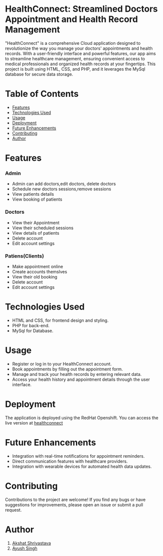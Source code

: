 # HealthConnect: Streamlined Doctors Appointment and Health Record Management

"HealthConnect" is a comprehensive Cloud application designed to revolutionize the way you manage your doctors' appointments and health records. With a user-friendly interface and powerful features, our app aims to streamline healthcare management, ensuring convenient access to medical professionals and organized health records at your fingertips. This project is built using HTML, CSS, and PHP, and it leverages the MySql database for secure data storage.

# Table of Contents
* [Features](#Features)
* [Technologies Used](#Technologies-Used)
* [Usage](#Usage)
* [Deployment](#Deployment)
* [Future Enhancements](#Future-Enhancements)
* [Contributing](#Contributing)
* [Author](#Author)

# Features

### Admin
  
- Admin can add doctors,edit doctors, delete doctors    
- Schedule new doctors sessions,remove sessions   
- View patients details    
- View booking of patients    
 
### Doctors

- View their Appointment
- View their scheduled sessions
- View details of patients
- Delete account    
- Edit account settings
     
### Patiens(Clients)
  
- Make appointment online
- Create accounts themslves
- View their old booking
- Delete account
- Edit account settings    


# Technologies Used

* HTML and CSS, for frontend design and styling.
* PHP for back-end.
* MySql for Database.


# Usage

* Register or log in to your HealthConnect account.
* Book appointments by filling out the appointment form.
* Manage and track your health records by entering relevant data.
* Access your health history and appointment details through the user interface.

# Deployment

The application is deployed using the RedHat Openshift. You can access the live version at [healthconnect](https://health-connect-ayush-dev.apps.sandbox-m3.1530.p1.openshiftapps.com/)

# Future Enhancements
* Integration with real-time notifications for appointment reminders.
* Direct communication features with healthcare providers.
* Integration with wearable devices for automated health data updates.

# Contributing
Contributions to the project are welcome! If you find any bugs or have suggestions for improvements, please open an issue or submit a pull request.

# Author

1. [Akshat Shrivastava](https://github.com/Akshatshrivastava111)
2. [Ayush Singh](https://github.com/ayush2883)


